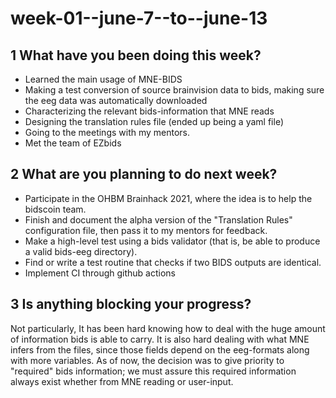 # week-01--june-7--to--june-13

## 1 What have you been doing this week?

- Learned the main usage of MNE-BIDS
- Making a test conversion of source brainvision data to bids, making sure the eeg data was automatically downloaded
- Characterizing the relevant bids-information that MNE reads
- Designing the translation rules file (ended up being a yaml file)
- Going to the meetings with my mentors.
- Met the team of EZbids

## 2 What are you planning to do next week?

- Participate in the OHBM Brainhack 2021, where the idea is to help the bidscoin team.
- Finish and document the alpha version of the "Translation Rules" configuration file, then pass it to my mentors for feedback.
- Make a high-level test using a bids validator (that is, be able to produce a valid bids-eeg directory).
- Find or write a test routine that checks if two BIDS outputs are identical.
- Implement CI through github actions

## 3 Is anything blocking your progress?

Not particularly, It has been hard knowing how to deal with the huge amount of information bids is able to carry. It is also hard dealing with what MNE infers from the files, since those fields depend on the eeg-formats along with more variables. As of now, the decision was to give priority to "required" bids information; we must assure this required information always exist whether from MNE reading or user-input.
